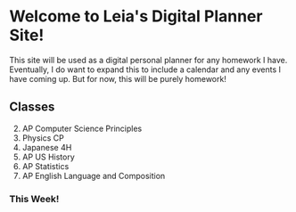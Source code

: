 # Welcome to Leia's Digital Planner Site!

This site will be used as a digital personal planner for any homework I have. Eventually, I do want to expand this to include a calendar and any events I have coming up. But for now, this will be purely homework!

## Classes

2. AP Computer Science Principles
3. Physics CP
4. Japanese 4H
5. AP US History
6. AP Statistics
7. AP English Language and Composition

### This Week!
